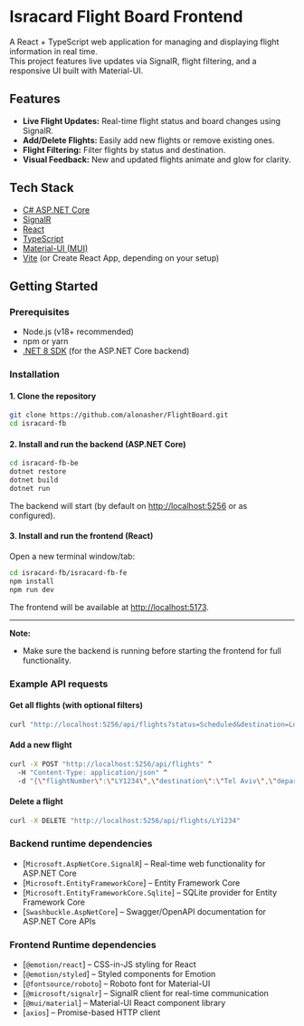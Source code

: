 # Isracard Flight Board Frontend

A React + TypeScript web application for managing and displaying flight information in real time.  
This project features live updates via SignalR, flight filtering, and a responsive UI built with Material-UI.

## Features

- **Live Flight Updates:** Real-time flight status and board changes using SignalR.
- **Add/Delete Flights:** Easily add new flights or remove existing ones.
- **Flight Filtering:** Filter flights by status and destination.
- **Visual Feedback:** New and updated flights animate and glow for clarity.

## Tech Stack

- [C# ASP.NET Core](https://learn.microsoft.com/en-us/aspnet/core/introduction-to-aspnet-core)
- [SignalR](https://learn.microsoft.com/en-us/aspnet/core/signalr/introduction)
- [React](https://react.dev/)
- [TypeScript](https://www.typescriptlang.org/)
- [Material-UI (MUI)](https://mui.com/)
- [Vite](https://vitejs.dev/) (or Create React App, depending on your setup)

## Getting Started

### Prerequisites

- Node.js (v18+ recommended)
- npm or yarn
- [.NET 8 SDK](https://dotnet.microsoft.com/download/dotnet/8.0) (for the ASP.NET Core backend)

### Installation

#### 1. Clone the repository

```bash
git clone https://github.com/alonasher/FlightBoard.git
cd isracard-fb
```

#### 2. Install and run the **backend** (ASP.NET Core)

```bash
cd isracard-fb-be
dotnet restore
dotnet build
dotnet run
```

The backend will start (by default on [http://localhost:5256](http://localhost:5256) or as configured).

#### 3. Install and run the **frontend** (React)

Open a new terminal window/tab:

```bash
cd isracard-fb/isracard-fb-fe
npm install
npm run dev
```

The frontend will be available at [http://localhost:5173](http://localhost:5173).

---

**Note:**  
- Make sure the backend is running before starting the frontend for full functionality.

### Example API requests

#### Get all flights (with optional filters)
```bash
curl "http://localhost:5256/api/flights?status=Scheduled&destination=London"
```

#### Add a new flight
```bash
curl -X POST "http://localhost:5256/api/flights" ^
  -H "Content-Type: application/json" ^
  -d "{\"flightNumber\":\"LY1234\",\"destination\":\"Tel Aviv\",\"departureTime\":\"2025-06-12T15:30:00\",\"gate\":\"B1\",\"flightStatus\":\"Scheduled\"}"
```

#### Delete a flight
```bash
curl -X DELETE "http://localhost:5256/api/flights/LY1234"
```

### Backend runtime dependencies

- [`Microsoft.AspNetCore.SignalR`] – Real-time web functionality for ASP.NET Core
- [`Microsoft.EntityFrameworkCore`] – Entity Framework Core
- [`Microsoft.EntityFrameworkCore.Sqlite`] – SQLite provider for Entity Framework Core
- [`Swashbuckle.AspNetCore`] – Swagger/OpenAPI documentation for ASP.NET Core APIs

### Frontend Runtime dependencies

- [`@emotion/react`] – CSS-in-JS styling for React
- [`@emotion/styled`] – Styled components for Emotion
- [`@fontsource/roboto`] – Roboto font for Material-UI
- [`@microsoft/signalr`] – SignalR client for real-time communication
- [`@mui/material`] – Material-UI React component library
- [`axios`] – Promise-based HTTP client

